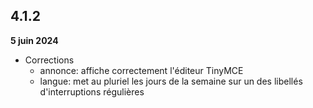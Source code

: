 ## 4.1.2
**5 juin 2024**

- Corrections
    - annonce: affiche correctement l'éditeur TinyMCE
    - langue: met au pluriel les jours de la semaine sur un des libellés d'interruptions régulières
